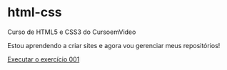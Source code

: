 # html-css
 Curso de HTML5 e CSS3 do CursoemVideo

 Estou aprendendo a criar sites e agora vou gerenciar meus repositórios!

<a href="https://ferreiradesousafilhoelias.github.io/html-css/exercicios/ex001/index.htm">Executar o exercício 001 </a>